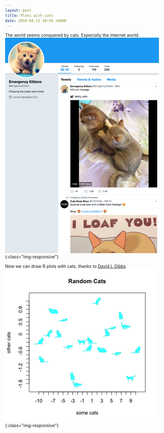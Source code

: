 ```yaml
---
layout: post
title: Plots with cats
date: 2018-04-11 10:56 +0900
---
```


The world seems conquered by cats. Especially the internet world.
![Cats](https://github.com/ydhwang/ydhwang.github.io/blob/master/figures/emergency.png){:class="img-responsive"}

Now we can draw R plots with cats, thanks to [David L Gibbs](https://github.com/Gibbsdavidl/CatterPlots)
![Cat Plot](https://github.com/ydhwang/ydhwang.github.io/blob/master/figures/Cat_plot.png){:class="img-responsive"}

